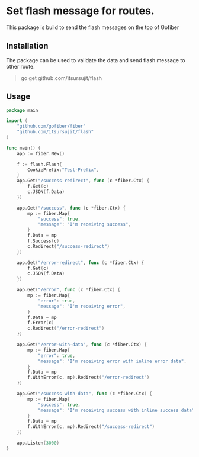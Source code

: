 # Set flash message for routes.

This package is build to send the flash messages on the top of Gofiber

## Installation
The package can be used to validate the data and send flash message to other route.
> go get github.com/itsursujit/flash


## Usage

```go
package main

import (
    "github.com/gofiber/fiber"
    "github.com/itsursujit/flash"
)

func main() {
	app := fiber.New()

	f := flash.Flash{
		CookiePrefix:"Test-Prefix",
	}
	app.Get("/success-redirect", func (c *fiber.Ctx) {
		f.Get(c)
		c.JSON(f.Data)
	})

	app.Get("/success", func (c *fiber.Ctx) {
		mp := fiber.Map{
			"success": true,
			"message": "I'm receiving success",
		}
		f.Data = mp
		f.Success(c)
		c.Redirect("/success-redirect")
	})

	app.Get("/error-redirect", func (c *fiber.Ctx) {
		f.Get(c)
		c.JSON(f.Data)
	})

	app.Get("/error", func (c *fiber.Ctx) {
		mp := fiber.Map{
			"error": true,
			"message": "I'm receiving error",
		}
		f.Data = mp
		f.Error(c)
		c.Redirect("/error-redirect")
	})

	app.Get("/error-with-data", func (c *fiber.Ctx) {
		mp := fiber.Map{
			"error": true,
			"message": "I'm receiving error with inline error data",
		}
		f.Data = mp
		f.WithError(c, mp).Redirect("/error-redirect")
	})

	app.Get("/success-with-data", func (c *fiber.Ctx) {
		mp := fiber.Map{
			"success": true,
			"message": "I'm receiving success with inline success data",
		}
		f.Data = mp
		f.WithError(c, mp).Redirect("/success-redirect")
	})

	app.Listen(3000)
}
```